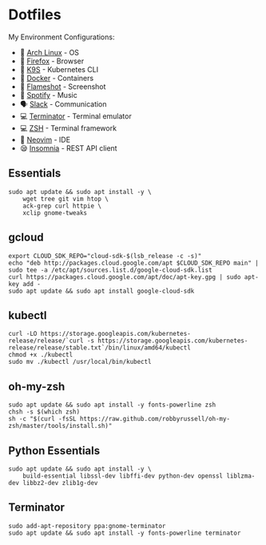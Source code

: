 # Dotfiles

My Environment Configurations:

- :penguin: [Arch Linux](https://archlinux.org) - OS
- :fox_face: [Firefox](https://www.mozilla.org/en-US/firefox) - Browser
- :dog: [K9S](https://k9scli.io) - Kubernetes CLI
- :whale: [Docker](https://www.docker.com) - Containers
- :camera_flash: [Flameshot](https://flameshot.org) - Screenshot
- :guitar: [Spotify](https://spotify.com) - Music
- :speaking_head: [Slack](https://slack.com) - Communication
- :computer: [Terminator](https://gnome-terminator.org) - Terminal emulator
- :computer: [ZSH](https://www.zsh.org) - Terminal framework
- :pencil: [Neovim](https://neovim.io) - IDE
- :sleepy: [Insomnia](https://insomnia.rest/) - REST API client

## Essentials

```
sudo apt update && sudo apt install -y \
    wget tree git vim htop \
    ack-grep curl httpie \
    xclip gnome-tweaks
```

## gcloud

```
export CLOUD_SDK_REPO="cloud-sdk-$(lsb_release -c -s)"
echo "deb http://packages.cloud.google.com/apt $CLOUD_SDK_REPO main" | sudo tee -a /etc/apt/sources.list.d/google-cloud-sdk.list
curl https://packages.cloud.google.com/apt/doc/apt-key.gpg | sudo apt-key add -
sudo apt update && sudo apt install google-cloud-sdk
```

## kubectl

```
curl -LO https://storage.googleapis.com/kubernetes-release/release/`curl -s https://storage.googleapis.com/kubernetes-release/release/stable.txt`/bin/linux/amd64/kubectl
chmod +x ./kubectl
sudo mv ./kubectl /usr/local/bin/kubectl
```

## oh-my-zsh

```
sudo apt update && sudo apt install -y fonts-powerline zsh
chsh -s $(which zsh)
sh -c "$(curl -fsSL https://raw.github.com/robbyrussell/oh-my-zsh/master/tools/install.sh)"
```

## Python Essentials

```
sudo apt update && sudo apt install -y \
    build-essential libssl-dev libffi-dev python-dev openssl liblzma-dev libbz2-dev zlib1g-dev
```

## Terminator

```
sudo add-apt-repository ppa:gnome-terminator
sudo apt update && sudo apt install -y fonts-powerline terminator
```
